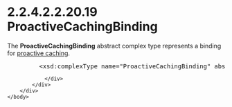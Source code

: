 <html dir="LTR" xmlns:mshelp="http://msdn.microsoft.com/mshelp" xmlns:ddue="http://ddue.schemas.microsoft.com/authoring/2003/5" xmlns:xlink="http://www.w3.org/1999/xlink" xmlns:tool="http://www.microsoft.com/tooltip">
    <head>
        <meta http-equiv="Content-Type" content="text/html; CHARSET=utf-8"></meta>
        <meta name="save" content="history"></meta>
        <title>2.2.4.2.2.20.19 ProactiveCachingBinding</title>
        <xml>
            <mshelp:toctitle title="2.2.4.2.2.20.19 ProactiveCachingBinding"></mshelp:toctitle>
            <mshelp:rltitle title="[MS-SSAS]: ProactiveCachingBinding"></mshelp:rltitle>
            <mshelp:keyword index="A" term="9d5d19e1-9b83-42a9-92db-0b19a080f766"></mshelp:keyword>
            <mshelp:attr name="DCSext.ContentType" value="open specification"></mshelp:attr>
            <mshelp:attr name="AssetID" value="9d5d19e1-9b83-42a9-92db-0b19a080f766"></mshelp:attr>
            <mshelp:attr name="TopicType" value="kbRef"></mshelp:attr>
            <mshelp:attr name="DCSext.Title" value="[MS-SSAS]: ProactiveCachingBinding" />
        </xml>
    </head>
    <body>
        <div id="header">
            <h1 class="heading">2.2.4.2.2.20.19 ProactiveCachingBinding</h1>
        </div>
        <div id="mainSection">
            <div id="mainBody">
                <div id="allHistory" class="saveHistory"></div>
                <div id="sectionSection0" class="section" name="collapseableSection">
                    

<p>The <b>ProactiveCachingBinding</b> abstract complex type
represents a binding for <a href="8676f5ce-62d4-4244-a326-634bfed4aba4.md#gt_36905de4-ea3b-4411-a245-d8d8f624827b">proactive
caching</a>.</p>

<dl>
<dd>
<div><pre>    &lt;xsd:complexType name=&quot;ProactiveCachingBinding&quot; abstract=&quot;true&quot; /&gt;
</pre></div>
</dd></dl>


                </div>
            </div>
        </div>
    </body>
</html>